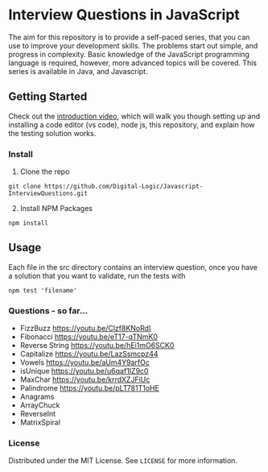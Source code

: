 # Interview Questions in JavaScript

The aim for this repository is to provide a self-paced series, that 
you can use to improve your development skills. 
The problems start out simple, and progress in complexity. 
Basic knowledge of the JavaScript programming language is required, 
however, more advanced topics will be covered. This series is available 
in Java, and Javascript.

## Getting Started
Check out the [introduction video](https://youtu.be/FhPp3eyqHfI),
which will walk you though setting up and installing a code editor (vs code), 
node js, this repository, and explain how the testing solution works.

### Install
1. Clone the repo
````
git clone https://github.com/Digital-Logic/Javascript-InterviewQuestions.git
````
2. Install NPM Packages
````
npm install
````

## Usage
Each file in the src directory contains an interview question,
once you have a solution that you want to validate, run the tests with
````
npm test 'filename'
````

### Questions - so far...
* FizzBuzz https://youtu.be/Clzf8KNoRdI
* Fibonacci https://youtu.be/eT17-qTNmK0
* Reverse String https://youtu.be/hEi1mO6SCK0
* Capitalize https://youtu.be/LazSsmcpz44
* Vowels https://youtu.be/aUm4Y9arfOc
* isUnique https://youtu.be/u6qaf1IZ9c0
* MaxChar https://youtu.be/krrdXZJFiUc
* Palindrome https://youtu.be/pLT781T1oHE
* Anagrams
* ArrayChuck 
* ReverseInt
* MatrixSpiral



### License
Distributed under the MIT License. See `LICENSE` for more information.